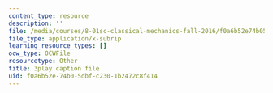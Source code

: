 ```yaml
---
content_type: resource
description: ''
file: /media/courses/8-01sc-classical-mechanics-fall-2016/f0a6b52e74b05dbfc2301b2472c8f414_0qEIs6ie2q8.srt
file_type: application/x-subrip
learning_resource_types: []
ocw_type: OCWFile
resourcetype: Other
title: 3play caption file
uid: f0a6b52e-74b0-5dbf-c230-1b2472c8f414
---
```

